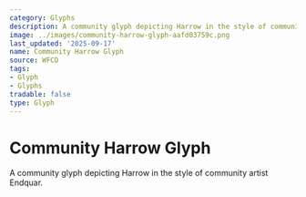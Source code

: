 ```yaml
---
category: Glyphs
description: A community glyph depicting Harrow in the style of community artist Endquar.
image: ../images/community-harrow-glyph-aafd03759c.png
last_updated: '2025-09-17'
name: Community Harrow Glyph
source: WFCD
tags:
- Glyph
- Glyphs
tradable: false
type: Glyph
---
```


# Community Harrow Glyph

A community glyph depicting Harrow in the style of community artist Endquar.

